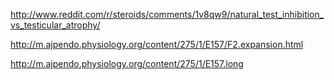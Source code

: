 
http://www.reddit.com/r/steroids/comments/1v8qw9/natural_test_inhibition_vs_testicular_atrophy/

http://m.ajpendo.physiology.org/content/275/1/E157/F2.expansion.html

http://m.ajpendo.physiology.org/content/275/1/E157.long